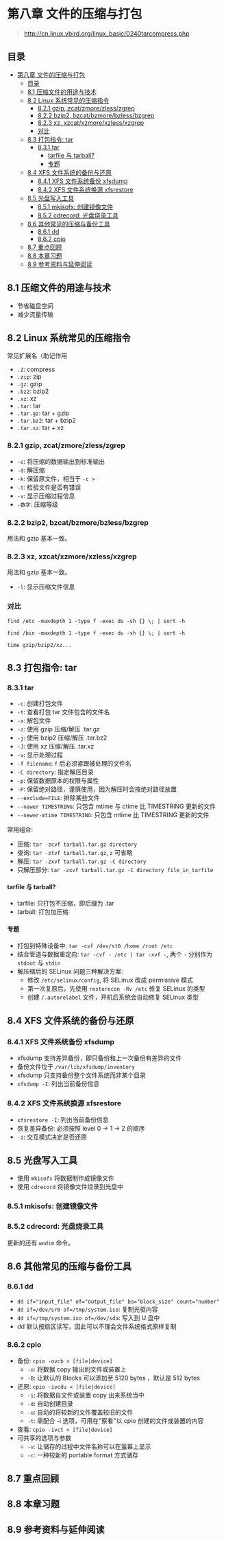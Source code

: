 # 第八章 文件的压缩与打包

> <http://cn.linux.vbird.org/linux_basic/0240tarcompress.php>

## 目录

- [第八章 文件的压缩与打包](#第八章-文件的压缩与打包)
  - [目录](#目录)
  - [8.1 压缩文件的用途与技术](#81-压缩文件的用途与技术)
  - [8.2 Linux 系统常见的压缩指令](#82-linux-系统常见的压缩指令)
    - [8.2.1 gzip, zcat/zmore/zless/zgrep](#821-gzip-zcatzmorezlesszgrep)
    - [8.2.2 bzip2, bzcat/bzmore/bzless/bzgrep](#822-bzip2-bzcatbzmorebzlessbzgrep)
    - [8.2.3 xz, xzcat/xzmore/xzless/xzgrep](#823-xz-xzcatxzmorexzlessxzgrep)
    - [对比](#对比)
  - [8.3 打包指令: tar](#83-打包指令-tar)
    - [8.3.1 tar](#831-tar)
      - [tarfile 与 tarball?](#tarfile-与-tarball)
      - [专题](#专题)
  - [8.4 XFS 文件系统的备份与还原](#84-xfs-文件系统的备份与还原)
    - [8.4.1 XFS 文件系统备份 xfsdump](#841-xfs-文件系统备份-xfsdump)
    - [8.4.2 XFS 文件系统换源 xfsrestore](#842-xfs-文件系统换源-xfsrestore)
  - [8.5 光盘写入工具](#85-光盘写入工具)
    - [8.5.1 mkisofs: 创建镜像文件](#851-mkisofs-创建镜像文件)
    - [8.5.2 cdrecord: 光盘烧录工具](#852-cdrecord-光盘烧录工具)
  - [8.6 其他常见的压缩与备份工具](#86-其他常见的压缩与备份工具)
    - [8.6.1 dd](#861-dd)
    - [8.6.2 cpio](#862-cpio)
  - [8.7 重点回顾](#87-重点回顾)
  - [8.8 本章习题](#88-本章习题)
  - [8.9 参考资料与延伸阅读](#89-参考资料与延伸阅读)

## 8.1 压缩文件的用途与技术

- 节省磁盘空间
- 减少流量传输

## 8.2 Linux 系统常见的压缩指令

常见扩展名（助记作用

- `.Z`: compress
- `.zip`: zip
- `.gz`: gzip
- `.bz2`: bzip2
- `.xz`: xz
- `.tar`: tar
- `.tar.gz`: tar + gzip
- `.tar.bz2`: tar + bzip2
- `.tar.xz`: tar + xz

### 8.2.1 gzip, zcat/zmore/zless/zgrep

- `-c`: 将压缩的数据输出到标准输出
- `-d`: 解压缩
- `-k`: 保留原文件，相当于 `-c >`
- `-t`: 检验文件是否有错误
- `-v`: 显示压缩过程信息
- `-数字`: 压缩等级

### 8.2.2 bzip2, bzcat/bzmore/bzless/bzgrep

用法和 gzip 基本一致。

### 8.2.3 xz, xzcat/xzmore/xzless/xzgrep

用法和 gzip 基本一致。

- `-l`: 显示压缩文件信息

### 对比

`find /etc -maxdepth 1 -type f -exec du -sh {} \; | sort -h`

`find /bin -maxdepth 1 -type f -exec du -sh {} \; | sort -h`

`time gzip/bzip2/xz...`

## 8.3 打包指令: tar

### 8.3.1 tar

- `-c`: 创建打包文件
- `-t`: 查看打包 tar 文件包含的文件名
- `-x`: 解包文件
- `-z`: 使用 gzip 压缩/解压 .tar.gz
- `-j`: 使用 bzip2 压缩/解压 .tar.bz2
- `-J`: 使用 xz 压缩/解压 .tar.xz
- `-v`: 显示处理过程
- `-f filename`: `f` 后必须紧跟被处理的文件名
- `-C directory`: 指定解压目录
- `-p`: 保留数据原本的权限与属性
- `-P`: 保留绝对路径，谨慎使用，因为解压时会按绝对路径放置
- `--exclude=FILE`: 排除某些文件
- `--newer TIMESTRING`: 只包含 mtime 与 ctime 比 TIMESTRING 更新的文件
- `--newer-mtime TIMESTRING`: 只包含 mtime 比 TIMESTRING 更新的文件

常用组合:

- 压缩: `tar -zcvf tarball.tar.gz directory`
- 查询: `tar -ztvf tarball.tar.gz`, `z` 可省略
- 解压: `tar -zxvf tarball.tar.gz -C directory`
- 只解压部分: `tar -zxvf tarball.tar.gz -C directory file_in_tarfile`

#### tarfile 与 tarball?

- tarfile: 只打包不压缩，即后缀为 .tar
- tarball: 打包加压缩

#### 专题

- 打包到特殊设备中: `tar -cvf /dev/st0 /home /root /etc`
- 结合管道与数据重定向: `tar -cvf - /etc | tar -xvf -`, 两个 `-` 分别作为
  `stdout` 与 `stdin`
- 解压缩后的 SELinux 问题三种解决方案:
  - 修改 `/etc/selinux/config`, 将 SELinux 改成 permissive 模式
  - 第一次复原后，先使用 `restorecon -Rv /etc` 修复 SELinux 的类型
  - 创建 `/.autorelabel` 文件，开机后系统会自动修复 SELinux 类型

## 8.4 XFS 文件系统的备份与还原

### 8.4.1 XFS 文件系统备份 xfsdump

- xfsdump 支持差异备份，即只备份和上一次备份有差异的文件
- 备份文件位于 `/var/lib/xfsdump/inventory`
- xfsdump 只支持备份整个文件系统而非某个目录
- `xfsdump -I`: 列出当前备份信息

### 8.4.2 XFS 文件系统换源 xfsrestore

- `xfsrestore -I`: 列出当前备份信息
- 恢复差异备份: 必须按照 level 0 -> 1 -> 2 的顺序
- `-i`: 交互模式决定是否还原

## 8.5 光盘写入工具

- 使用 `mkisofs` 将数据制作成镜像文件
- 使用 `cdrecord` 将镜像文件烧录到光盘中

### 8.5.1 mkisofs: 创建镜像文件

### 8.5.2 cdrecord: 光盘烧录工具

更新的还有 `wodim` 命令。

## 8.6 其他常见的压缩与备份工具

### 8.6.1 dd

- `dd if="input_file" of="output_file" bs="block_size" count="number"`
- `dd if=/dev/sr0 of=/tmp/system.iso`: 复制光驱内容
- `dd if=/tmp/system.iso of=/dev/sda`: 写入到 U 盘中
- dd 默认按扇区读写，因此可以不理会文件系统格式原样复制

### 8.6.2 cpio

- 备份: `cpio -ovcb > [file|device]`
  - `-o`: 将数据 copy 输出到文件或装置上
  - `-B`: 让默认的 Blocks 可以添加至 5120 bytes ，默认是 512 bytes
- 还原: `cpio -ivcdu < [file|device]`
  - `-i`: 将数据自文件或装置 copy 出来系统当中
  - `-d`: 自动创建目录
  - `-u`: 自动的将较新的文件覆盖较旧的文件
  - `-t`: 需配合 -i 选项，可用在"察看"以 cpio 创建的文件或装置的内容
- 查看: `cpio -ivct < [file|device]`
- 可共享的选项与参数
  - `-v`: 让储存的过程中文件名称可以在萤幕上显示
  - `-c`: 一种较新的 portable format 方式储存

## 8.7 重点回顾

## 8.8 本章习题

## 8.9 参考资料与延伸阅读
